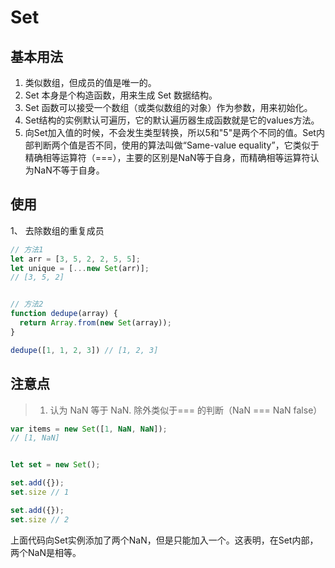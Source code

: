 # Set


## 基本用法
1. 类似数组，但成员的值是唯一的。
2. Set 本身是个构造函数，用来生成 Set 数据结构。
3. Set 函数可以接受一个数组（或类似数组的对象）作为参数，用来初始化。
4. Set结构的实例默认可遍历，它的默认遍历器生成函数就是它的values方法。
5. 向Set加入值的时候，不会发生类型转换，所以5和"5"是两个不同的值。Set内部判断两个值是否不同，使用的算法叫做“Same-value equality”，它类似于精确相等运算符（===），主要的区别是NaN等于自身，而精确相等运算符认为NaN不等于自身。



## 使用
1、 去除数组的重复成员
```js
// 方法1
let arr = [3, 5, 2, 2, 5, 5];
let unique = [...new Set(arr)];
// [3, 5, 2]


// 方法2
function dedupe(array) {
  return Array.from(new Set(array));
}

dedupe([1, 1, 2, 3]) // [1, 2, 3]
```


## 注意点
> 1. 认为 NaN 等于 NaN. 除外类似于=== 的判断（NaN === NaN false） 

```js
var items = new Set([1, NaN, NaN]);
// [1, NaN]


let set = new Set();

set.add({});
set.size // 1

set.add({});
set.size // 2
```
上面代码向Set实例添加了两个NaN，但是只能加入一个。这表明，在Set内部，两个NaN是相等。




